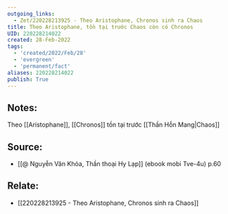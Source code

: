 ```yaml
---
outgoing_links:
  - Zet/220228213925 - Theo Aristophane, Chronos sinh ra Chaos
title: Theo Aristophane, tồn tại trước Chaos còn có Chronos
UID: 220228214022
created: 28-Feb-2022
tags:
  - 'created/2022/Feb/28'
  - 'evergreen'
  - 'permanent/fact'
aliases: 220228214022
publish: True
---
```

## Notes:
Theo [[Aristophane]], [[Chronos]] tồn tại trước [[Thần Hỗn Mang|Chaos]]

## Source:
- [[@ Nguyễn Văn Khỏa, Thần thoại Hy Lạp]] (ebook mobi Tve-4u) p.60

## Relate:
- [[220228213925 - Theo Aristophane, Chronos sinh ra Chaos]]